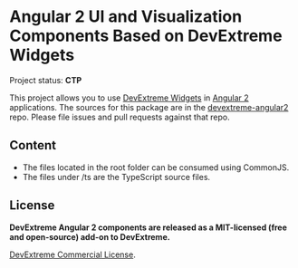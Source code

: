 # Angular 2 UI and Visualization Components Based on DevExtreme Widgets

Project status: **CTP**

This project allows you to use [DevExtreme Widgets](http://js.devexpress.com/Demos/WidgetsGallery/) in [Angular 2](https://angular.io/) applications.
The sources for this package are in the [devextreme-angular2](https://github.com/DevExpress/devextreme-angular2) repo. 
Please file issues and pull requests against that repo.

## Content

* The files located in the root folder can be consumed using CommonJS.
* The files under /ts are the TypeScript source files.

## License

**DevExtreme Angular 2 components are released as a MIT-licensed (free and open-source) add-on to DevExtreme.**

[DevExtreme Commercial License](https://www.devexpress.com/Support/EULAs/DevExtreme.xml).  


